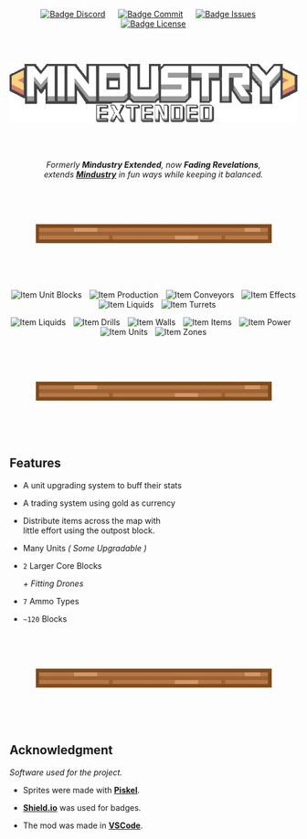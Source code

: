 
<div align = center>

[![Badge Discord]][Discord]    
[![Badge Commit]][Commits]    
[![Badge Issues]][Issues]    
[![Badge License]][License]

<br>
<br>

![Logo]

<br>
<br>

*Formerly **Mindustry Extended**, now **Fading Revelations**, <br>
extends **[Mindustry]** in fun ways while keeping it balanced.*

<br>
<br>
<br>

![Separator]

<br>
<br>
<br>

![Item Unit Blocks]  
![Item Production]  
![Item Conveyors]  
![Item Effects]  
![Item Liquids]  
![Item Turrets]

![Item Liquids]  
![Item Drills]  
![Item Walls]  
![Item Items]  
![Item Power]  
![Item Units]  
![Item Zones]


<br>
<br>
<br>

![Separator]

<br>
<br>
<br>

</div>

## Features

-   A unit upgrading system to buff their stats

-   A trading system using gold as currency

-   Distribute items across the map with <br>
    little effort using the outpost block.

-   Many Units *( Some Upgradable )*

-   `2` Larger Core Blocks

    *+ Fitting Drones*

-   `7` Ammo Types

-   `~120` Blocks

<br>
<br>
<br>

<div align = center>

![Separator]

</div>

<br>
<br>
<br>

## Acknowledgment

*Software used for the project.*

-   Sprites were made with **[Piskel]**.

-   **[Shield.io]** was used for badges.

-   The mod was made in **[VSCode]**.

<br>


<!----------------------------------------------------------------------------->

[Mindustry]: https://github.com/Anuken/Mindustry
[Shield.io]: https://shields.io
[Discord]: https://discord.gg/YB3ky9tJR4
[Commits]: https://github.com/Fresh791/Fading-Revelations/commits/main
[Issues]: https://github.com/Fresh791/Fading-Revelations/issues
[VSCode]: https://code.visualstudio.com/
[Piskel]: https://www.piskelapp.com/

[Separator]: github/deco.JPG
[License]: LICENSE
[Logo]: sprites-override/ui/logo.png


<!----------------------------------[ Badges ]--------------------------------->

[Badge License]: https://img.shields.io/badge/License-GPL_3-0369a3.svg?style=for-the-badge&labelColor=blue&logoColor=white&logo=GNU
[Badge Discord]: https://img.shields.io/discord/815981543624933396?labelColor=5865F2&label=Discord&logoColor=white&logo=Discord&style=for-the-badge&color=4852bf
[Badge Commit]: https://img.shields.io/github/last-commit/Fresh791/mindustry-extended?labelColor=F64935&label=Commit&logoColor=white&logo=GitExtensions&style=for-the-badge&color=cb3c2c
[Badge Issues]: https://img.shields.io/github/issues/Fresh791/mindustry-extended?labelColor=ED1965&label=Issues&logoColor=white&logo=Pinboard&style=for-the-badge&color=bb124e

[Item Unit Blocks]: https://img.shields.io/github/directory-file-count/Fresh791/mindustry-extended/content/blocks/units?label=Unit%20Blocks&style=flat-square&labelColor=ffd37f&color=d3816b
[Item Production]: https://img.shields.io/github/directory-file-count/Fresh791/mindustry-extended/content/blocks/production?label=Production&style=flat-square&labelColor=ffd37f&color=d3816b
[Item Conveyors]: https://img.shields.io/github/directory-file-count/Fresh791/mindustry-extended/content/blocks/distribution?label=Conveyors&style=flat-square&labelColor=ffd37f&color=d3816b
[Item Effects]: https://img.shields.io/github/directory-file-count/Fresh791/mindustry-extended/content/blocks/effect?label=Effects&style=flat-square&labelColor=ffd37f&color=d3816b
[Item Liquids]: https://img.shields.io/github/directory-file-count/Fresh791/mindustry-extended/content/blocks/liquids?label=Liquids&style=flat-square&labelColor=ffd37f&color=d3816b
[Item Turrets]: https://img.shields.io/github/directory-file-count/Fresh791/mindustry-extended/content/blocks/turrets?label=Turrets&style=flat-square&labelColor=ffd37f&color=d3816b
[Item Liquids]: https://img.shields.io/github/directory-file-count/Fresh791/mindustry-extended/content/liquids?label=Liquids&style=flat-square&labelColor=ffd37f&color=d3816b
[Item Drills]: https://img.shields.io/github/directory-file-count/Fresh791/mindustry-extended/content/blocks/drills?label=Drills&style=flat-square&labelColor=ffd37f&color=d3816b
[Item Walls]: https://img.shields.io/github/directory-file-count/Fresh791/mindustry-extended/content/blocks/walls?label=Walls&style=flat-square&labelColor=ffd37f&color=d3816b
[Item Items]: https://img.shields.io/github/directory-file-count/Fresh791/mindustry-extended/content/items?label=Items&style=flat-square&labelColor=ffd37f&color=d3816b
[Item Power]: https://img.shields.io/github/directory-file-count/Fresh791/mindustry-extended/content/blocks/power?label=Power&style=flat-square&labelColor=ffd37f&color=d3816b
[Item Units]: https://img.shields.io/github/directory-file-count/Fresh791/mindustry-extended/content/units?label=Units&style=flat-square&labelColor=ffd37f&color=d3816b
[Item Zones]: https://img.shields.io/github/directory-file-count/Fresh791/mindustry-extended/content/zones?label=Zones&style=flat-square&labelColor=ffd37f&color=d3816b


<!---------------------------------[ Buttons ]--------------------------------->
